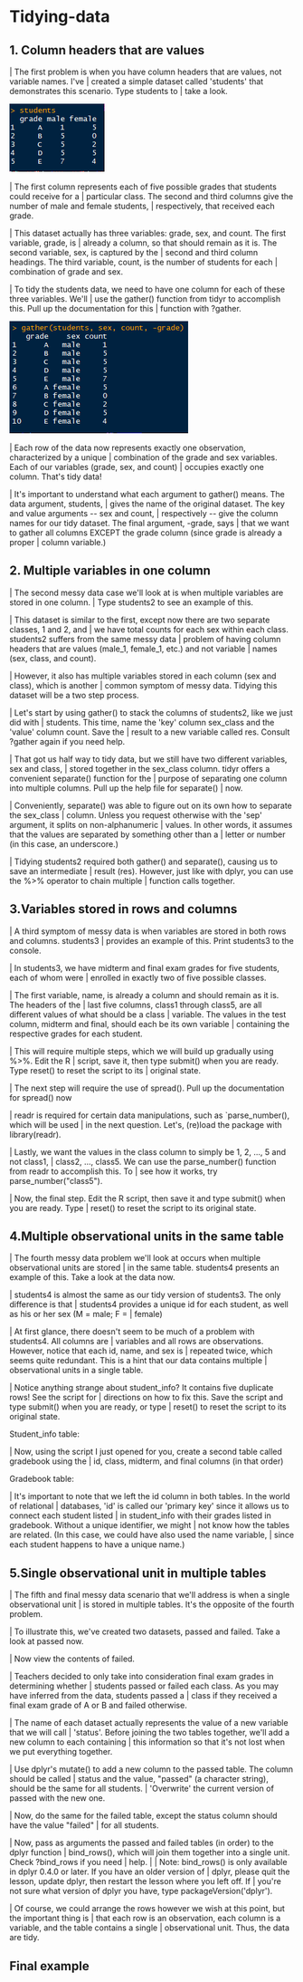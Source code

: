 # Tidying-data

## 1. Column headers that are values

| The first problem is when you have column headers that are values, not variable names. I've
| created a simple dataset called 'students' that demonstrates this scenario. Type students to
| take a look.

![Tidy1_1](/images/Tidy1_1.png)

| The first column represents each of five possible grades that students could receive for a
| particular class. The second and third columns give the number of male and female students,
| respectively, that received each grade.

| This dataset actually has three variables: grade, sex, and count. The first variable, grade, is
| already a column, so that should remain as it is. The second variable, sex, is captured by the
| second and third column headings. The third variable, count, is the number of students for each
| combination of grade and sex.

| To tidy the students data, we need to have one column for each of these three variables. We'll
| use the gather() function from tidyr to accomplish this. Pull up the documentation for this
| function with ?gather.

![Tidy1_2](/images/Tidy1_2.png)

| Each row of the data now represents exactly one observation, characterized by a unique
| combination of the grade and sex variables. Each of our variables (grade, sex, and count)
| occupies exactly one column. That's tidy data!

| It's important to understand what each argument to gather() means. The data argument, students,
| gives the name of the original dataset. The key and value arguments -- sex and count,
| respectively -- give the column names for our tidy dataset. The final argument, -grade, says
| that we want to gather all columns EXCEPT the grade column (since grade is already a proper
| column variable.)

## 2. Multiple variables in one column


| The second messy data case we'll look at is when multiple variables are stored in one column.
| Type students2 to see an example of this.



| This dataset is similar to the first, except now there are two separate classes, 1 and 2, and
| we have total counts for each sex within each class. students2 suffers from the same messy data
| problem of having column headers that are values (male_1, female_1, etc.) and not variable
| names (sex, class, and count).

| However, it also has multiple variables stored in each column (sex and class), which is another
| common symptom of messy data. Tidying this dataset will be a two step process.

| Let's start by using gather() to stack the columns of students2, like we just did with
| students. This time, name the 'key' column sex_class and the 'value' column count. Save the
| result to a new variable called res. Consult ?gather again if you need help.



| That got us half way to tidy data, but we still have two different variables, sex and class,
| stored together in the sex_class column. tidyr offers a convenient separate() function for the
| purpose of separating one column into multiple columns. Pull up the help file for separate()
| now.



| Conveniently, separate() was able to figure out on its own how to separate the sex_class
| column. Unless you request otherwise with the 'sep' argument, it splits on non-alphanumeric
| values. In other words, it assumes that the values are separated by something other than a
| letter or number (in this case, an underscore.)

| Tidying students2 required both gather() and separate(), causing us to save an intermediate
| result (res). However, just like with dplyr, you can use the %>% operator to chain multiple
| function calls together.


## 3.Variables stored in rows and columns

| A third symptom of messy data is when variables are stored in both rows and columns. students3
| provides an example of this. Print students3 to the console.



| In students3, we have midterm and final exam grades for five students, each of whom were
| enrolled in exactly two of five possible classes.

| The first variable, name, is already a column and should remain as it is. The headers of the
| last five columns, class1 through class5, are all different values of what should be a class
| variable. The values in the test column, midterm and final, should each be its own variable
| containing the respective grades for each student.

| This will require multiple steps, which we will build up gradually using %>%. Edit the R
| script, save it, then type submit() when you are ready. Type reset() to reset the script to its
| original state.





| The next step will require the use of spread(). Pull up the documentation for spread() now





| readr is required for certain data manipulations, such as `parse_number(), which will be used
| in the next question.  Let's, (re)load the package with library(readr).

| Lastly, we want the values in the class column to simply be 1, 2, ..., 5 and not class1,
| class2, ..., class5. We can use the parse_number() function from readr to accomplish this. To
| see how it works, try parse_number("class5").



| Now, the final step. Edit the R script, then save it and type submit() when you are ready. Type
| reset() to reset the script to its original state.


## 4.Multiple observational units in the same table

| The fourth messy data problem we'll look at occurs when multiple observational units are stored
| in the same table. students4 presents an example of this. Take a look at the data now.



| students4 is almost the same as our tidy version of students3. The only difference is that
| students4 provides a unique id for each student, as well as his or her sex (M = male; F =
| female)

| At first glance, there doesn't seem to be much of a problem with students4. All columns are
| variables and all rows are observations. However, notice that each id, name, and sex is
| repeated twice, which seems quite redundant. This is a hint that our data contains multiple
| observational units in a single table.





| Notice anything strange about student_info? It contains five duplicate rows! See the script for
| directions on how to fix this. Save the script and type submit() when you are ready, or type
| reset() to reset the script to its original state.




Student_info table:



| Now, using the script I just opened for you, create a second table called gradebook using the
| id, class, midterm, and final columns (in that order)



Gradebook table:



| It's important to note that we left the id column in both tables. In the world of relational
| databases, 'id' is called our 'primary key' since it allows us to connect each student listed
| in student_info with their grades listed in gradebook. Without a unique identifier, we might
| not know how the tables are related. (In this case, we could have also used the name variable,
| since each student happens to have a unique name.)

## 5.Single observational unit in multiple tables

| The fifth and final messy data scenario that we'll address is when a single observational unit
| is stored in multiple tables. It's the opposite of the fourth problem.

| To illustrate this, we've created two datasets, passed and failed. Take a look at passed now.



| Now view the contents of failed.



| Teachers decided to only take into consideration final exam grades in determining whether
| students passed or failed each class. As you may have inferred from the data, students passed a
| class if they received a final exam grade of A or B and failed otherwise.

| The name of each dataset actually represents the value of a new variable that we will call
| 'status'. Before joining the two tables together, we'll add a new column to each containing
| this information so that it's not lost when we put everything together.

| Use dplyr's mutate() to add a new column to the passed table. The column should be called
| status and the value, "passed" (a character string), should be the same for all students.
| 'Overwrite' the current version of passed with the new one.



| Now, do the same for the failed table, except the status column should have the value "failed"
| for all students.



| Now, pass as arguments the passed and failed tables (in order) to the dplyr function
| bind_rows(), which will join them together into a single unit. Check ?bind_rows if you need
| help.
| 
| Note: bind_rows() is only available in dplyr 0.4.0 or later. If you have an older version of
| dplyr, please quit the lesson, update dplyr, then restart the lesson where you left off. If
| you're not sure what version of dplyr you have, type packageVersion('dplyr').



| Of course, we could arrange the rows however we wish at this point, but the important thing is
| that each row is an observation, each column is a variable, and the table contains a single
| observational unit. Thus, the data are tidy.

## Final example

